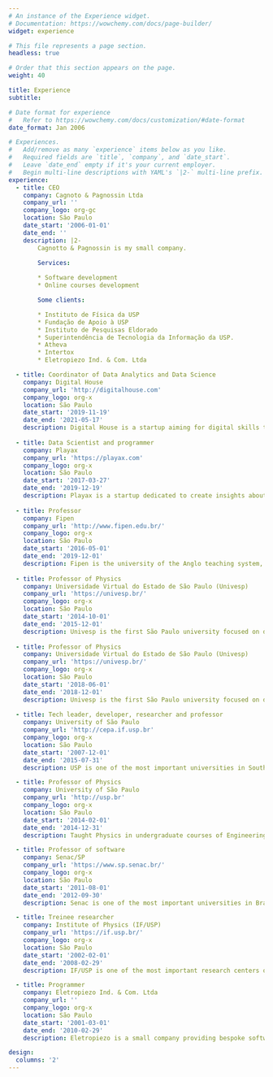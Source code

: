 ```yaml
---
# An instance of the Experience widget.
# Documentation: https://wowchemy.com/docs/page-builder/
widget: experience

# This file represents a page section.
headless: true

# Order that this section appears on the page.
weight: 40

title: Experience
subtitle:

# Date format for experience
#   Refer to https://wowchemy.com/docs/customization/#date-format
date_format: Jan 2006

# Experiences.
#   Add/remove as many `experience` items below as you like.
#   Required fields are `title`, `company`, and `date_start`.
#   Leave `date_end` empty if it's your current employer.
#   Begin multi-line descriptions with YAML's `|2-` multi-line prefix.
experience:
  - title: CEO
    company: Cagnoto & Pagnossin Ltda
    company_url: ''
    company_logo: org-gc
    location: São Paulo
    date_start: '2006-01-01'
    date_end: ''
    description: |2-
        Cagnotto & Pagnossin is my small company.

        Services:
        
        * Software development
        * Online courses development

        Some clients:

        * Instituto de Física da USP
        * Fundação de Apoio à USP
        * Instituto de Pesquisas Eldorado
        * Superintendência de Tecnologia da Informação da USP.
        * Atheva
        * Intertox
        * Eletropiezo Ind. & Com. Ltda

  - title: Coordinator of Data Analytics and Data Science
    company: Digital House
    company_url: 'http://digitalhouse.com'
    company_logo: org-x
    location: São Paulo
    date_start: '2019-11-19'
    date_end: '2021-05-17'
    description: Digital House is a startup aiming for digital skills training, like data analytics and data science. I was responsible for a team of up to 36 professors, watching over course quality, students satisfaction and learning, as well as creating and updating the programs according to the Brazilian market needs and international tendencies.
  
  - title: Data Scientist and programmer
    company: Playax
    company_url: 'https://playax.com'
    company_logo: org-x
    location: São Paulo
    date_start: '2017-03-27'
    date_end: '2019-12-19'
    description: Playax is a startup dedicated to create insights about music consumption in Brazil for small artists and big companies like Globo, Google (Youtube), Warner, among others. I was part of a small team of developers, acting as data scientist and web programmer, developing the whole pipeline of data and modelling. 
  
  - title: Professor
    company: Fipen
    company_url: 'http://www.fipen.edu.br/'
    company_logo: org-x
    location: São Paulo
    date_start: '2016-05-01'
    date_end: '2019-12-01'
    description: Fipen is the university of the Anglo teaching system, one of the most widespread in Brazil. I taught undergraduate Physics, Mathematics and Statistics in the Production Engineering program.
  
  - title: Professor of Physics
    company: Universidade Virtual do Estado de São Paulo (Univesp)
    company_url: 'https://univesp.br/'
    company_logo: org-x
    location: São Paulo
    date_start: '2014-10-01'
    date_end: '2015-12-01'
    description: Univesp is the first São Paulo university focused on distance learning. I taught Physics and Mathematics in undergraduate courses in Engineering and Science.
  
  - title: Professor of Physics
    company: Universidade Virtual do Estado de São Paulo (Univesp)
    company_url: 'https://univesp.br/'
    company_logo: org-x
    location: São Paulo
    date_start: '2018-06-01'
    date_end: '2018-12-01'
    description: Univesp is the first São Paulo university focused on distance learning. I taught Physics and Mathematics in undergraduate courses in Engineering and Science.
  
  - title: Tech leader, developer, researcher and professor
    company: University of São Paulo
    company_url: 'http://cepa.if.usp.br'
    company_logo: org-x
    location: São Paulo
    date_start: '2007-12-01'
    date_end: '2015-07-31'
    description: USP is one of the most important universities in South America. I have assembled, trained and coordinated a multidisciplinary team on the development of educational software for nationwide projects, contributing, among other achievements, to the creation of Univesp, the first state university in Brazil focused on distance learning.

  - title: Professor of Physics
    company: University of São Paulo
    company_url: 'http://usp.br'
    company_logo: org-x
    location: São Paulo
    date_start: '2014-02-01'
    date_end: '2014-12-31'
    description: Taught Physics in undergraduate courses of Engineering.

  - title: Professor of software
    company: Senac/SP
    company_url: 'https://www.sp.senac.br/'
    company_logo: org-x
    location: São Paulo
    date_start: '2011-08-01'
    date_end: '2012-09-30'
    description: Senac is one of the most important universities in Brazil aiming for technical skills for the marketplace. I authored and taught a nationwide course on e-learning standards (e.g., SCORM, xAPI), in the post-graduate program on Educational Design.

  - title: Treinee researcher
    company: Institute of Physics (IF/USP)
    company_url: 'https://if.usp.br/'
    company_logo: org-x
    location: São Paulo
    date_start: '2002-02-01'
    date_end: '2008-02-29'
    description: IF/USP is one of the most important research centers on Physics in South America. I performed basic and applied experimental research on semiconductors quantum states, like quantum dots and quantum wells. The results, including the first evidence of counter-rotating edge states, were presented in national and international events of the area and published in international scientific papers with high impact factors. I also developed software to improve analysis of experimental data.

  - title: Programmer
    company: Eletropiezo Ind. & Com. Ltda
    company_url: ''
    company_logo: org-x
    location: São Paulo
    date_start: '2001-03-01'
    date_end: '2010-02-29'
    description: Eletropiezo is a small company providing bespoke software development. I developed digital IRV systems based on IBM Direct Talk technology for Windows, which dealt with up to 360 simultaneous calls, for many of the greatest players of the financial sector in Brazil (the only digital IRV in Brazil at that time). It endured for 9 years, between 2001 and 2010.

design:
  columns: '2'
---
```

